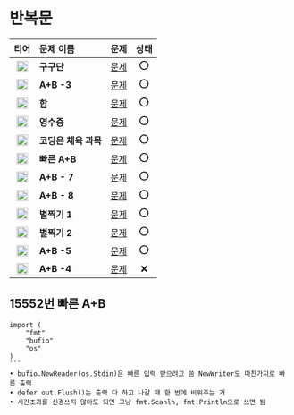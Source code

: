 # 반복문

|티어|문제 이름|문제|상태|
|:---:|:---|:---:|:---:|
|<img src="https://d2gd6pc034wcta.cloudfront.net/tier/1.svg" width="20"/>|**구구단**|[문제](https://www.acmicpc.net/problem/2739)|⭕️|  
|<img src="https://d2gd6pc034wcta.cloudfront.net/tier/1.svg" width="20"/>|**A+B -3**|[문제](https://www.acmicpc.net/problem/10950)|⭕️|  
|<img src="https://d2gd6pc034wcta.cloudfront.net/tier/1.svg" width="20"/>|**합**|[문제](https://www.acmicpc.net/problem/8393)|⭕️|  
|<img src="https://d2gd6pc034wcta.cloudfront.net/tier/2.svg" width="20"/>|**영수증**|[문제](https://www.acmicpc.net/problem/25304)|⭕️|  
|<img src="https://d2gd6pc034wcta.cloudfront.net/tier/1.svg" width="20"/>|**코딩은 체육 과목**|[문제](https://www.acmicpc.net/problem/25314)|⭕️|  
|<img src="https://d2gd6pc034wcta.cloudfront.net/tier/2.svg" width="20"/>|**빠른 A+B**|[문제](https://www.acmicpc.net/problem/15552)|⭕️|  
|<img src="https://d2gd6pc034wcta.cloudfront.net/tier/1.svg" width="20"/>|**A+B - 7**|[문제](https://www.acmicpc.net/problem/11021)|⭕️|  
|<img src="https://d2gd6pc034wcta.cloudfront.net/tier/1.svg" width="20"/>|**A+B - 8**|[문제](https://www.acmicpc.net/problem/11022)|⭕️|  
|<img src="https://d2gd6pc034wcta.cloudfront.net/tier/1.svg" width="20"/>|**별찍기 1**|[문제](https://www.acmicpc.net/problem/2438)|⭕️|  
|<img src="https://d2gd6pc034wcta.cloudfront.net/tier/2.svg" width="20"/>|**별찍기 2**|[문제](https://www.acmicpc.net/problem/2439)|⭕️|  
|<img src="https://d2gd6pc034wcta.cloudfront.net/tier/1.svg" width="20"/>|**A+B -5**|[문제](https://www.acmicpc.net/problem/10952)|⭕️|  
|<img src="https://d2gd6pc034wcta.cloudfront.net/tier/1.svg" width="20"/>|**A+B -4**|[문제](https://www.acmicpc.net/problem/10951)|❌|  


## 15552번 빠른 A+B
````
import (
    "fmt"
    "bufio"
    "os"
)
```
• bufio.NewReader(os.Stdin)은 빠른 입력 받으려고 씀 NewWriter도 마찬가지로 빠른 출력
• defer out.Flush()는 출력 다 하고 나갈 때 한 번에 비워주는 거
• 시간초과를 신경쓰지 않아도 되면 그냥 fmt.Scanln, fmt.Println으로 쓰면 됨